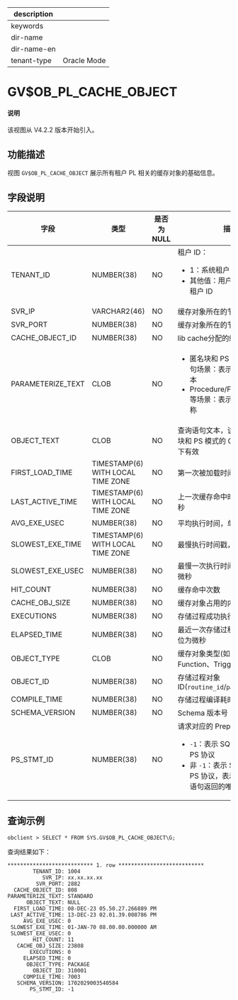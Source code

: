 |description||
|---|---|
|keywords||
|dir-name||
|dir-name-en||
|tenant-type| Oracle Mode |

# GV$OB_PL_CACHE_OBJECT

<main id="notice" type='explain'>
  <h4>说明</h4>
  <p>该视图从 V4.2.2 版本开始引入。</p>
</main>

## 功能描述

视图 `GV$OB_PL_CACHE_OBJECT` 展示所有租户 PL 相关的缓存对象的基础信息。

## 字段说明

| **字段** | **类型** | **是否为 NULL** | **描述** |
| ---- | ---- | ---- | ---- |
| TENANT_ID         | NUMBER(38)         | NO   |  租户 ID：<ul><li>1：系统租户 ID  </li><li>其他值：用户租户或者 Meta 租户 ID </li></ul>   |
| SVR_IP            | VARCHAR2(46)       | NO   |  缓存对象所在的节点地址   |
| SVR_PORT          | NUMBER(38)         | NO   |  缓存对象所在的节点端口   |
| CACHE_OBJECT_ID   | NUMBER(38)         | NO   |  lib cache分配的缓存对象id   |
| PARAMETERIZE_TEXT | CLOB               | NO   |  <ul><li>匿名块和 PS 模式的 CALL 语句场景：表示参数化 SQL 文本  </li><li>Procedure/Fuction/Package 等场景：表示存储过程对象名称 </li></ul>    |
| OBJECT_TEXT       | CLOB               | NO   |  查询语句文本，该字段仅在匿名块和 PS 模式的 CALL 语句场景下有效   |
| FIRST_LOAD_TIME   | TIMESTAMP(6) WITH LOCAL TIME ZONE     | NO   |  第一次被加载时间，单位为微秒  |
| LAST_ACTIVE_TIME  | TIMESTAMP(6) WITH LOCAL TIME ZONE     | NO   |  上一次缓存命中时间，单位为微秒   |
| AVG_EXE_USEC      | NUMBER(38)         | NO   |  平均执行时间，单位为微秒   |
| SLOWEST_EXE_TIME  | TIMESTAMP(6) WITH LOCAL TIME ZONE     | NO   |  最慢执行时间戳，单位为微秒   |
| SLOWEST_EXE_USEC  | NUMBER(38)         | NO   |  最慢一次执行时间耗时，单位为微秒  |
| HIT_COUNT         | NUMBER(38)         | NO   |  缓存命中次数   |
| CACHE_OBJ_SIZE    | NUMBER(38)         | NO   |  缓存对象占用的内存大小   |
| EXECUTIONS        | NUMBER(38)         | NO   |  存储过程成功执行的次数   |
| ELAPSED_TIME      | NUMBER(38)         | NO   |  最近一次存储过程执行时间，单位为微秒   |
| OBJECT_TYPE       | CLOB               | NO   |  缓存对象类型(如：Procedure、Function、Trigger 等)   |
| OBJECT_ID         | NUMBER(38)         | NO   |  存储过程对象 ID(`routine_id`/`package_id`)   |
| COMPILE_TIME      | NUMBER(38)         | NO   |  存储过程编译耗时，单位为微秒   |
| SCHEMA_VERSION    | NUMBER(38)         | NO   |  Schema 版本号   |
| PS_STMT_ID        | NUMBER(38)         | NO   |  请求对应的 Prepare ID：<ul><li>`-1`：表示 SQL 语句没有使用 PS 协议  </li><li>非 `-1`：表示 SQL 语句使用了 PS 协议，表示 PS 协议对该语句返回的唯一标志    |

## 查询示例

```shell
obclient > SELECT * FROM SYS.GV$OB_PL_CACHE_OBJECT\G;
```

查询结果如下：

```shell
*************************** 1. row ***************************
        TENANT_ID: 1004
           SVR_IP: xx.xx.xx.xx
         SVR_PORT: 2882
  CACHE_OBJECT_ID: 808
PARAMETERIZE_TEXT: STANDARD
      OBJECT_TEXT: NULL
  FIRST_LOAD_TIME: 08-DEC-23 05.50.27.266889 PM
 LAST_ACTIVE_TIME: 13-DEC-23 02.01.39.008786 PM
     AVG_EXE_USEC: 0
 SLOWEST_EXE_TIME: 01-JAN-70 08.00.00.000000 AM
 SLOWEST_EXE_USEC: 0
        HIT_COUNT: 11
   CACHE_OBJ_SIZE: 23808
       EXECUTIONS: 0
     ELAPSED_TIME: 0
      OBJECT_TYPE: PACKAGE
        OBJECT_ID: 310001
     COMPILE_TIME: 7003
   SCHEMA_VERSION: 1702029003540584
       PS_STMT_ID: -1
```
